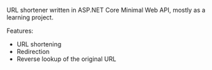 URL shortener written in ASP.NET Core Minimal Web API, mostly as a learning project.

Features:
- URL shortening
- Redirection
- Reverse lookup of the original URL
